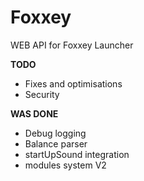 # Foxxey
WEB API for Foxxey Launcher

__TODO__
 - Fixes and optimisations
 - Security

__WAS DONE__
 - Debug logging
 - Balance parser
 - startUpSound integration
 - modules system V2
